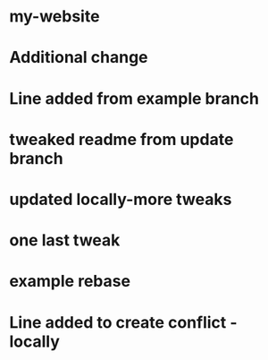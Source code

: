 # my-website

# Additional change

# Line added from example branch

# tweaked readme from update branch

# updated locally-more tweaks

# one last tweak


# example rebase

# Line added to create conflict - locally
